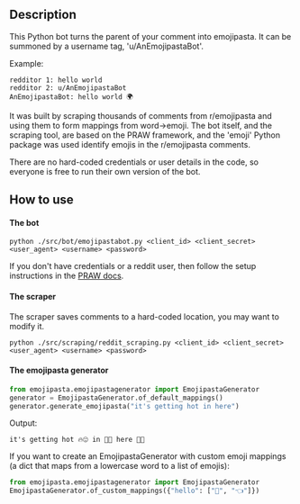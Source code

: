 ## Description
This Python bot turns the parent of your comment into emojipasta. It can be
summoned by a username tag, 'u/AnEmojipastaBot'.

Example:

```
redditor 1: hello world
redditor 2: u/AnEmojipastaBot
AnEmojipastaBot: hello world 🌍
```

It was built by scraping thousands of comments from r/emojipasta
and using them to form mappings from word->emoji. The bot itself,
and the scraping tool, are based on the PRAW framework, and the
'emoji' Python package was used identify emojis in the r/emojipasta
comments.

There are no hard-coded credentials or user details in the code, so
everyone is free to run their own version of the bot.

## How to use
#### The bot

```
python ./src/bot/emojipastabot.py <client_id> <client_secret> <user_agent> <username> <password>
```

If you don't have credentials or a reddit user, then follow the setup
instructions in the [PRAW docs](http://praw.readthedocs.io/en/latest/getting_started/quick_start.html).

#### The scraper
The scraper saves comments to a hard-coded location, you may want
to modify it.
```
python ./src/scraping/reddit_scraping.py <client_id> <client_secret> <user_agent> <username> <password>
```

#### The emojipasta generator
```python
from emojipasta.emojipastagenerator import EmojipastaGenerator
generator = EmojipastaGenerator.of_default_mappings()
generator.generate_emojipasta("it's getting hot in here")
```
Output:
```
it's getting hot 🔥😍 in 🔽👏 here 💪👏
```

If you want to create an EmojipastaGenerator with custom emoji
mappings (a dict that maps from a lowercase word to a list
of emojis):
```python
from emojipasta.emojipastagenerator import EmojipastaGenerator
EmojipastaGenerator.of_custom_mappings({"hello": ["👋", "👈"]})
``` 